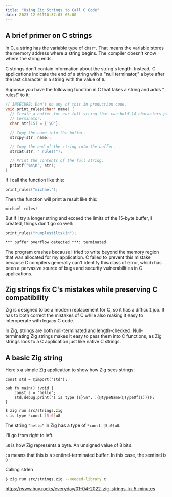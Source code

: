 ```yaml
---
title: "Using Zig Strings to Call C Code"
date: 2023-12-01T10:37:03-05:00
---
```


## A brief primer on C strings

In C, a string has the variable type of `char*`. That means the variable stores the memory address where a string begins. The compiler doesn't know where the string ends.

C strings don't contain information about the string's length. Instead, C applications indicate the end of a string with a "null terminator," a byte after the last character in a string with the value of `0`.

Suppose you have the following function in C that takes a string and adds " rules!" to it:

```c
// INSECURE: Don't do any of this in production code.
void print_rules(char* name) {
  // Create a buffer for our full string that can hold 14 characters plus a null
  // terminator.
  char str[15] = {'\0'};

  // Copy the name into the buffer.
  strcpy(str, name);

  // Copy the end of the string into the buffer.
  strcat(str, " rules!");

  // Print the contents of the full string.
  printf("%s\n", str);
}
```

If I call the function like this:

```c
print_rules("michael");
```

Then the function will print a result like this:

```text
michael rules!
```

But if I try a longer string and exceed the limits of the 15-byte buffer, I created, things don't go so well:

```c
print_rules("rumplestiltskin");
```

```text
*** buffer overflow detected ***: terminated
```

The program crashes because I tried to write beyond the memory region that was allocated for my application. C failed to prevent this mistake because C compilers generally can't identify this class of error, which has been a pervasive source of bugs and security vulnerabilities in C applications.

## Zig strings fix C's mistakes while preserving C compatibility

Zig is designed to be a modern replacement for C, so it has a difficult job. It has to both correct the mistakes of C while also making it easy to interoperate with legacy C code.

In Zig, strings are both null-terminated and length-checked. Null-terminating Zig strings makes it easy to pass them into C functions, as Zig strings look to a C application just like native C strings.

## A basic Zig string

Here's a simple Zig application to show how Zig sees strings:

```zig
const std = @import("std");

pub fn main() !void {
    const s = "hello";
    std.debug.print("s is type {s}\n", .{@typeName(@TypeOf(s))});
}
```

```bash
$ zig run src/strings.zig
s is type *const [5:0]u8
```

The string `"hello"` in Zig has a type of `*const [5:0]u8`.

I'll go from right to left.

`u8` is how Zig represents a byte. An unsigned value of 8 bits.

`:0` means that this is a sentinel-terminated buffer. In this case, the sentinel is `0`

Calling strlen

```bash
$ zig run src/strings.zig --needed-library c
```

https://www.huy.rocks/everyday/01-04-2022-zig-strings-in-5-minutes
